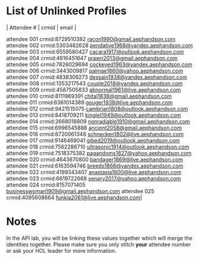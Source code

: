 List of Unlinked Profiles
========================================

| Attendee # |      crmid      | email  |

attendee 001	crmid:8729510382	racon1990@gmail.aephandson.com
attendee 002	crmid:5303482628	pendative1968@yandex.aephandson.com
attendee 003	crmid:6559580427	cacara1917@outlook.aephandson.com
attendee 004	crmid:4616451647	prawn2013@gmail.aephandson.com
attendee 005	crmid:7826029694	cockeyed1963@yandex.aephandson.com
attendee 006	crmid:3443009817	palmae1860@yahoo.aephandson.com
attendee 007	crmid:4838306273	dessain1938@yandex.aephandson.com
attendee 008	crmid:1353217543	couple2018@yandex.aephandson.com
attendee 009	crmid:4587505833	abnormal1961@live.aephandson.com
attendee 010	crmid:8111969391	chital1838@gmail.aephandson.com
attendee 011	crmid:6361014389	gouger1938@live.aephandson.com
attendee 012	crmid:9421515075	cambrian1808@outlook.aephandson.com
attendee 013	crmid:8418709211	kinglet1949@outlook.aephandson.com
attendee 014	crmid:2668018809	nonradiable1910@gmail.aephandson.com
attendee 015	crmid:6996545888	ancient2058@gmail.aephandson.com
attendee 016	crmid:8720061348	schnecken1802@live.aephandson.com
attendee 017	crmid:9146469041	gibed2019@outlook.aephandson.com
attendee 018	crmid:7562286710	ultrasonic1914@outlook.aephandson.com
attendee 019	crmid:7518375382	pagandoms1827@yahoo.aephandson.com
attendee 020	crmid:4643670800	bandager1869@live.aephandson.com
attendee 021	crmid:6163594746	breeds1868@yandex.aephandson.com
attendee 022	crmid:4199343407	anastasia1800@live.aephandson.com
attendee 023	crmid:6619722668	senary2017@yahoo.aephandson.com
attendee 024	crmid:8157071405	businesswoman1909@gmail.aephandson.com
attendee 025	crmid:4095608664	funkia2061@live.aephandson.com|


Notes
========================================
In the API lab, you will be linking these values together which will merge the identities together.
Please make sure you only stitch **your** attendee number or ask your HOL leader for more information.
